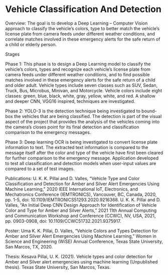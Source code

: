 # Vehicle Classification And Detection
Overview:
The goal is to develop a Deep Learning – Computer Vision approach to classify the vehicle’s colors, type to better match the vehicle’s license plate from camera feeds under different weather conditions, and correlate matches involved in these emergency alerts for the safe return of a child or elderly person.

Stages

Phase 1: 
This phase is to design a Deep Learning model to classify the vehicle’s colors, types and recognize each vehicle’s license plate from camera feeds under different weather conditions, and to find possible matches involved in these emergency alerts for the safe return of a child and older adult. Vehicle types include seven classes such as SUV, Sedan, Truck, Bus, Microbus, Minivan, and Motorcycle. Vehicle colors include eight classes: green, blue, black, white, gray, yellow, white, and red. A shallow and deeper CNN, VGG16 inspired, techniques are investigated.

Phase 2:
YOLO-3 is the detection technique being investigated to bound-box the vehicles that are being classified. The detection is part of the visual aspect of the project that provides the analysis of the vehicles coming into the camera’s closes point for its final detection and classification comparison to the emergency messages.

Phase 3:
Deep learning OCR is being investigated to convert license plate information to text. The extracted text information is compared to the message itself after the color and type of the vehicle have first been cleared for further comparison to the emergency message. Application developed to test all classification and detection models when user-input values are compared to a set of test images.

Publications:
U. K. K. Pillai and D. Valles, “Vehicle Type and Color Classification and Detection for Amber and Silver Alert Emergencies Using Machine Learning,” 2020 IEEE International IoT, Electronics, and Mechatronics Conference (IEMTRONICS), Vancouver, BC, Canada, 2020, pp. 1-5, doi: 10.1109/IEMTRONICS51293.2020.9216368.
U. K. K. Pillai and D. Valles, “An Initial Deep CNN Design Approach for Identification of Vehicle Color and Type for Amber and Silver Alerts,” 2021 11th Annual Computing and Communication Workshop and Conference (CCWC), NV, USA, 2021, pp. 0903-0908, doi: 10.1109/CCWC51732.2021.9375917.

Poster:
Uma K. K. Pillai, D. Valles, “Vehicle Colors and Types Detection for Amber and Silver Alert Emergencies Using Machine Learning,” Women in Science and Engineering (WiSE) Annual Conference, Texas State University, San Marcos, TX, 2020.

Thesis:
Kesava Pillai, U. K. (2021). Vehicle types and color detection for Amber and Silver alert emergencies using machine learning (Unpublished thesis). Texas State University, San Marcos, Texas.
